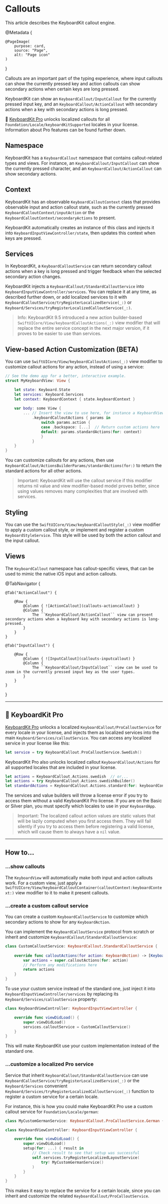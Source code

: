 # Callouts

This article describes the KeyboardKit callout engine.

@Metadata {

    @PageImage(
        purpose: card,
        source: "Page",
        alt: "Page icon"
    )
}

Callouts are an important part of the typing experience, where input callouts can show the currently pressed key and action callouts can show secondary actions when certain keys are long pressed.

KeyboardKit can show an ``KeyboardCallout/InputCallout`` for the currently pressed input key, and an ``KeyboardCallout/ActionCallout`` with secondary actions when a key with secondary actions is long pressed.

👑 [KeyboardKit Pro][Pro] unlocks localized callouts for all ``Foundation/Locale/keyboardKitSupported`` locales in your license. Information about Pro features can be found further down.

[Pro]: https://github.com/KeyboardKit/KeyboardKitPro



## Namespace

KeyboardKit has a ``KeyboardCallout`` namespace that contains callout-related types and views. For instance, an ``KeyboardCallout/InputCallout`` can show the currently pressed character, and an ``KeyboardCallout/ActionCallout`` can show secondary actions.



## Context

KeyboardKit has an observable ``KeyboardCalloutContext`` class that provides observable input and action callout state, such as the currently pressed ``KeyboardCalloutContext/inputAction`` or the ``KeyboardCalloutContext/secondaryActions`` to present.

KeyboardKit automatically creates an instance of this class and injects it into ``KeyboardInputViewController/state``, then updates this context when keys are pressed.



## Services

In KeyboardKit, a ``KeyboardCalloutService`` can return secondary callout actions when a key is long pressed and trigger feedback when the selected secondary action changes. 

KeyboardKit injects a ``KeyboardCallout/StandardCalloutService`` into ``KeyboardInputViewController/services``. You can replace it at any time, as described further down, or add localized services to it with ``KeyboardCalloutService/tryRegisterLocalizedService(_:)`` or ``Keyboard/Services/tryRegisterLocalizedCalloutService(_:)``.

> Info: KeyboardKit 9.5 introduced a new action builder-based  ``SwiftUICore/View/keyboardCalloutActions(_:)`` view modifier that will replace the entire service concept in the next major version, if it proves to be easier to use than services.



## View-based Action Customization (BETA)

You can use ``SwiftUICore/View/keyboardCalloutActions(_:)`` view modifier to customize callout actions for any action, instead of using a service:


```swift
// See the demo app for a better, interactive example.
struct MyKeyboardView: View {

    let state: Keyboard.State
    let services: Keyboard.Services
    let context: KeyboardContext { state.keyboardContext }
    
    var body: some View {
        ... // Insert the view to use here, for instance a KeyboardView
            .keyboardCalloutActions { params in
                switch params.action {
                case .backspace: [...]  // Return custom actions here
                default: params.standardActions(for: context) 
                }
            }
    }
}
```

You can customize callouts for any actions, then use ``KeyboardCallout/ActionsBuilderParams/standardActions(for:)`` to return the standard actions for all other actions.

> Important: KeyboardKit will use the callout service if this modifier returns nil value and view modifier-based model proves better, since using values removes many complexities that are involved with services.



## Styling

You can use the ``SwiftUICore/View/keyboardCalloutStyle(_:)`` view modifier to apply a custom callout style, or implement and register a custom ``KeyboardStyleService``. This style will be used by both the action callout and the input callout. 



## Views

The ``KeyboardCallout`` namespace has callout-specific views, that can be used to mimic the native iOS input and action callouts.

@TabNavigator {
    
    @Tab("ActionCallout") {
        
        @Row {
            @Column { ![ActionCallout](callouts-actioncallout) }
            @Column { 
                The ``KeyboardCallout/ActionCallout`` view can present secondary actions when a keyboard key with secondary actions is long-pressed.        
            }
        }
    }
    
    @Tab("InputCallout") {
        
        @Row {
            @Column { ![InputCallout](callouts-inputcallout) }
            @Column { 
                The ``KeyboardCallout/InputCallout`` view can be used to zoom in the currently pressed input key as the user types.
            }
        }
    }
}


---

## 👑 KeyboardKit Pro

[KeyboardKit Pro][Pro] unlocks a localized ``KeyboardCallout/ProCalloutService`` for every locale in your license, and injects them as localized services into the main ``Keyboard/Services/calloutService``. You can access any localized service in your license like this:

```swift
let service = try KeyboardCallout.ProCalloutService.Swedish()
```

KeyboardKit Pro also unlocks localized callout ``KeyboardCallout/Actions`` for all supported locales that are included in your license.

```swift
let actions = KeyboardCallout.Actions.swedish  // or...
let actions = try KeyboardCallout.Actions.swedishBuilder()
let standardActions = KeyboardCallout.Actions.standard(for: keyboardContext) 
```

The services and value builders will throw a license error if you try to access them without a valid KeyboardKit Pro license. If you are on the Basic or Silver plan, you must specify which locales to use in your ``KeyboardApp``. 

> Important: The localized callout action values are static values that will be lazily computed when you first access them. They will fail silently if you try to access them before registering a valid license, which will cause them to always have a `nil` value.

---


## How to... 


### ...show callouts

The ``KeyboardView`` will automatically make both input and action callouts work. For a custom view, just apply a ``SwiftUICore/View/keyboardCalloutContainer(calloutContext:keyboardContext:)`` view modifier to it to make it present callouts.


### ...create a custom callout service

You can create a custom ``KeyboardCalloutService`` to customize which secondary actions to show for any ``KeyboardAction``. 

You can implement the ``KeyboardCalloutService`` protocol from scratch or inherit and customize ``KeyboardCallout/StandardCalloutService``:

```swift
class CustomCalloutService: KeyboardCallout.StandardCalloutService {
    
    override func calloutActions(for action: KeyboardAction) -> [KeyboardAction] {
        var actions = super.calloutActions(for: action)
        // Perform any modifications here
        return actions
    }
}
```

To use your custom service instead of the standard one, just inject it into ``KeyboardInputViewController/services`` by replacing its ``Keyboard/Services/calloutService`` property:

```swift
class KeyboardViewController: KeyboardInputViewController {

    override func viewDidLoad() {
        super.viewDidLoad()
        services.calloutService = CustomCalloutService()
    }
}
```

This will make KeyboardKit use your custom implementation instead of the standard one.


### ...customize a localized Pro service

Service that inherit ``KeyboardCallout/StandardCalloutService`` can use ``KeyboardCalloutService/tryRegisterLocalizedService(_:)`` or the ``Keyboard/Services`` convenient ``Keyboard/Services/tryRegisterLocalizedCalloutService(_:)`` function to register a custom service for a certain locale.

For instance, this is how you could make KeyboardKit Pro use a custom callout service for ``Foundation/Locale/german``:

```swift
class MyCustomGermanService: KeyboardCallout.ProCalloutService.German { ... } 

class KeyboardViewController: KeyboardInputViewController {

    override func viewDidLoad() {
        super.viewDidLoad()
        setup(for: ...) { result in
            // Check result to see that setup was successful
            self.services.tryRegisterLocalizedLayoutService(
                try! MyCustomGermanService() 
            )
        }
    }
}
```

This makes it easy to replace the service for a certain locale, since you can inherit and customize the related ``KeyboardCallout/ProCalloutService``.



[Pro]: https://github.com/KeyboardKit/KeyboardKitPro
